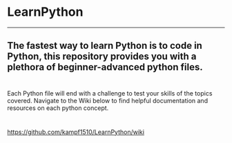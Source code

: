 # LearnPython
-------
## The fastest way to learn Python is to code in Python, this repository provides you with a plethora of beginner-advanced python files. 
#
Each Python file will end with a challenge to test your skills of the topics covered. Navigate to the Wiki below to find helpful documentation and resources on each python concept. 

#
 https://github.com/kampf1510/LearnPython/wiki 
